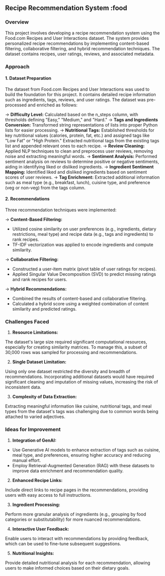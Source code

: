 ## Recipe Recommendation System :food

### Overview
This project involves developing a recipe recommendation system using the Food.com Recipes and User Interactions dataset. The system provides personalized recipe recommendations by implementing content-based filtering, collaborative filtering, and hybrid recommendation techniques. The dataset contains recipes, user ratings, reviews, and associated metadata.

### Approach
#### 1. **Dataset Preparation**
The dataset from Food.com Recipes and User Interactions was used to build the foundation for this project. It contains detailed recipe information such as ingredients, tags, reviews, and user ratings. The dataset was pre-processed and enriched as follows:

-> **Difficulty Level:** Calculated based on the n_steps column, with thresholds defining "Easy," "Medium," and "Hard."
-> **Tags and Ingredients Conversion:** Transformed string representations of lists into proper Python lists for easier processing.
-> **Nutritional Tags:** Established thresholds for key nutritional values (calories, protein, fat, etc.) and assigned tags like "Low Fat" or "High Protein." Extracted nutritional tags from the existing tags list and appended relevant ones to each recipe.
-> **Review Cleaning:** Applied NLP techniques to clean and preprocess user reviews, removing noise and extracting meaningful words.
-> **Sentiment Analysis:** Performed sentiment analysis on reviews to determine positive or negative sentiments, aiding in identifying liked or disliked ingredients.
-> **Ingredient Sentiment Mapping:** Identified liked and disliked ingredients based on sentiment scores of user reviews.
-> **Tag Enrichment:** Extracted additional information such as meal type (e.g., breakfast, lunch), cuisine type, and preference (veg or non-veg) from the tags column.

#### 2. Recommendations
Three recommendation techniques were implemented:

-> **Content-Based Filtering:**
* Utilized cosine similarity on user preferences (e.g., ingredients, dietary restrictions, meal type) and recipe data (e.g., tags and ingredients) to rank recipes.
* TF-IDF vectorization was applied to encode ingredients and compute similarity.

-> **Collaborative Filtering:**
* Constructed a user-item matrix (pivot table of user ratings for recipes).
* Applied Singular Value Decomposition (SVD) to predict missing ratings and rank recipes for users.

-> **Hybrid Recommendations:**
* Combined the results of content-based and collaborative filtering.
* Calculated a hybrid score using a weighted combination of content similarity and predicted ratings.

### Challenges Faced

1. **Resource Limitations:**

The dataset's large size required significant computational resources, especially for creating similarity matrices. To manage this, a subset of 30,000 rows was sampled for processing and recommendations.

2. **Single Dataset Limitation:**

Using only one dataset restricted the diversity and breadth of recommendations. Incorporating additional datasets would have required significant cleaning and imputation of missing values, increasing the risk of inconsistent data.

3. **Complexity of Data Extraction:**

Extracting meaningful information like cuisine, nutritional tags, and meal types from the dataset's tags was challenging due to common words being attached to varied adjectives.

### Ideas for Improvement

1. **Integration of GenAI:**

* Use Generative AI models to enhance extraction of tags such as cuisine, meal type, and preferences, ensuring higher accuracy and reducing manual effort.
* Employ Retrieval-Augmented Generation (RAG) with these datasets to improve data enrichment and recommendation quality.

2. **Enhanced Recipe Links:**

Include direct links to recipe pages in the recommendations, providing users with easy access to full instructions.

3. **Ingredient Processing:**

Perform more granular analysis of ingredients (e.g., grouping by food categories or substitutability) for more nuanced recommendations.

4. **Interactive User Feedback:**

Enable users to interact with recommendations by providing feedback, which can be used to fine-tune subsequent suggestions.

5. **Nutritional Insights:**

Provide detailed nutritional analysis for each recommendation, allowing users to make informed choices based on their dietary goals.
